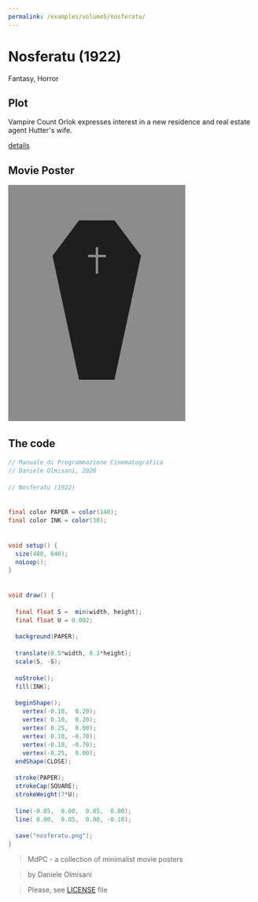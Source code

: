```yaml
---
permalink: /examples/volume5/nosferatu/
---
```

# Nosferatu (1922)

Fantasy, Horror

## Plot
Vampire Count Orlok expresses interest in a new residence and real estate agent Hutter's wife.

[details](https://www.imdb.com/title/tt0013442/)

## Movie Poster
<img src="nosferatu.png"  width="360px" title="Nosferatu">


## The code
```java
// Manuale di Programmazione Cinematografica
// Daniele Olmisani, 2020

// Nosferatu (1922)


final color PAPER = color(140);
final color INK = color(30);


void setup() {
  size(480, 640);
  noLoop();
}


void draw() {
  
  final float S =  min(width, height);
  final float U = 0.002;
  
  background(PAPER);
  
  translate(0.5*width, 0.3*height);
  scale(S, -S);
  
  noStroke();
  fill(INK);
  
  beginShape();
    vertex(-0.10,  0.20);
    vertex( 0.10,  0.20);
    vertex( 0.25,  0.00);
    vertex( 0.10, -0.70);
    vertex(-0.10, -0.70);
    vertex(-0.25,  0.00);
  endShape(CLOSE);

  stroke(PAPER);
  strokeCap(SQUARE);
  strokeWeight(7*U);

  line(-0.05,  0.00,  0.05,  0.00);
  line( 0.00,  0.05,  0.00, -0.10);

  save("nosferatu.png");
}

```

> MdPC - a collection of minimalist movie posters

> by Daniele Olmisani

> Please, see [LICENSE](../../../LICENSE) file
